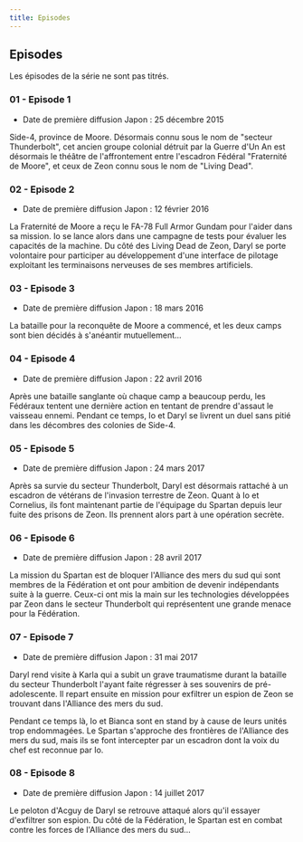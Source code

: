 ```yaml
---
title: Episodes
---
```


Episodes
--------


Les épisodes de la série ne sont pas titrés. 


### 01 - Episode 1


* Date de première diffusion Japon : 25 décembre 2015


Side-4, province de Moore. Désormais connu sous le nom de "secteur Thunderbolt", cet ancien groupe colonial détruit par la Guerre d'Un An est désormais le théâtre de l'affrontement entre l'escadron Fédéral "Fraternité de Moore", et ceux de Zeon connu sous le nom de "Living Dead". 









### 02 - Episode 2


* Date de première diffusion Japon : 12 février 2016


La Fraternité de Moore a reçu le FA-78 Full Armor Gundam pour l'aider dans sa mission. Io se lance alors dans une campagne de tests pour évaluer les capacités de la machine. Du côté des Living Dead de Zeon, Daryl se porte volontaire pour participer au développement d'une interface de pilotage exploitant les terminaisons nerveuses de ses membres artificiels. 









### 03 - Episode 3


* Date de première diffusion Japon : 18 mars 2016


La bataille pour la reconquête de Moore a commencé, et les deux camps sont bien décidés à s'anéantir mutuellement...









### 04 - Episode 4


* Date de première diffusion Japon : 22 avril 2016


Après une bataille sanglante où chaque camp a beaucoup perdu, les Fédéraux tentent une dernière action en tentant de prendre d'assaut le vaisseau ennemi. Pendant ce temps, Io et Daryl se livrent un duel sans pitié dans les décombres des colonies de Side-4. 









### 05 - Episode 5


* Date de première diffusion Japon : 24 mars 2017


Après sa survie du secteur Thunderbolt, Daryl est désormais rattaché à un escadron de vétérans de l'invasion terrestre de Zeon. Quant à Io et Cornelius, ils font maintenant partie de l'équipage du Spartan depuis leur fuite des prisons de Zeon. Ils prennent alors part à une opération secrète. 









### 06 - Episode 6


* Date de première diffusion Japon : 28 avril 2017


La mission du Spartan est de bloquer l'Alliance des mers du sud qui sont membres de la Fédération et ont pour ambition de devenir indépendants suite à la guerre. Ceux-ci ont mis la main sur les technologies développées par Zeon dans le secteur Thunderbolt qui représentent une grande menace pour la Fédération. 









### 07 - Episode 7


* Date de première diffusion Japon : 31 mai 2017


Daryl rend visite à Karla qui a subit un grave traumatisme durant la bataille du secteur Thunderbolt l'ayant faite régresser à ses souvenirs de pré-adolescente. Il repart ensuite en mission pour exfiltrer un espion de Zeon se trouvant dans l'Alliance des mers du sud.   

Pendant ce temps là, Io et Bianca sont en stand by à cause de leurs unités trop endommagées. Le Spartan s'approche des frontières de l'Alliance des mers du sud, mais ils se font intercepter par un escadron dont la voix du chef est reconnue par Io.









### 08 - Episode 8


* Date de première diffusion Japon : 14 juillet 2017


Le peloton d'Acguy de Daryl se retrouve attaqué alors qu'il essayer d'exfiltrer son espion. Du côté de la Fédération, le Spartan est en combat contre les forces de l'Alliance des mers du sud... 










